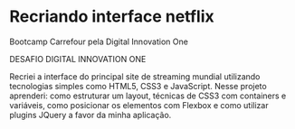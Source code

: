 # Recriando interface netflix
Bootcamp Carrefour pela Digital Innovation One

DESAFIO DIGITAL INNOVATION ONE

Recriei a interface do principal site de streaming mundial utilizando tecnologias simples como HTML5, CSS3 e JavaScript. Nesse projeto aprenderi: como estruturar um layout, técnicas de CSS3 com containers e variáveis, como posicionar os elementos com Flexbox e como utilizar plugins JQuery a favor da minha aplicação.

